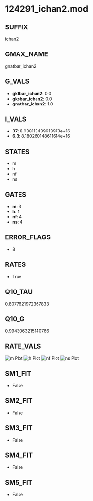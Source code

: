 # 124291_ichan2.mod

## SUFFIX

ichan2

## GMAX_NAME

gnatbar_ichan2

## G_VALS

- **gkfbar_ichan2**: 0.0
- **gksbar_ichan2**: 0.0
- **gnatbar_ichan2**: 1.0

## I_VALS

- **37**: 8.038113439913973e+16
- **6.3**: 8.180260148611614e+16

## STATES

- m
- h
- nf
- ns

## GATES

- **m**: 3
- **h**: 1
- **nf**: 4
- **ns**: 4

## ERROR_FLAGS

- 8

## RATES

- True

## Q10_TAU

0.8077621972367833

## Q10_G

0.9943063215140766

## RATE_VALS

![m Plot](/Users/pbozelos/Dropbox/icg-Chai-Panos/supermodels/output_markdown_files/Na/124291_ichan2.mod/images/m.png)
![h Plot](/Users/pbozelos/Dropbox/icg-Chai-Panos/supermodels/output_markdown_files/Na/124291_ichan2.mod/images/h.png)
![nf Plot](/Users/pbozelos/Dropbox/icg-Chai-Panos/supermodels/output_markdown_files/Na/124291_ichan2.mod/images/nf.png)
![ns Plot](/Users/pbozelos/Dropbox/icg-Chai-Panos/supermodels/output_markdown_files/Na/124291_ichan2.mod/images/ns.png)

## SM1_FIT

- False

## SM2_FIT

- False

## SM3_FIT

- False

## SM4_FIT

- False

## SM5_FIT

- False

